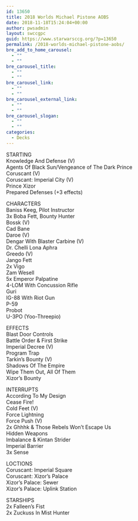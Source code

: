 ```yaml
---
id: 13650
title: 2018 Worlds Michael Pistone AOBS
date: 2018-11-18T15:24:04+00:00
author: pwsadmin
layout: swccgpc
guid: https://www.starwarsccg.org/?p=13650
permalink: /2018-worlds-michael-pistone-aobs/
bre_add_to_home_carousel:
  - ""
  - ""
bre_carousel_title:
  - ""
  - ""
bre_carousel_link:
  - ""
  - ""
bre_carousel_external_link:
  - ""
  - ""
bre_carousel_slogan:
  - ""
  - ""
categories:
  - Decks
---
```

STARTING  
Knowledge And Defense (V)  
Agents Of Black Sun/Vengeance of The Dark Prince  
Coruscant (V)  
Coruscant: Imperial City (V)  
Prince Xizor  
Prepared Defenses (+3 effects)

CHARACTERS  
Baniss Keeg, Pilot Instructor  
3x Boba Fett, Bounty Hunter  
Bossk (V)  
Cad Bane  
Daroe (V)  
Dengar With Blaster Carbine (V)  
Dr. Chelli Lona Aphra  
Greedo (V)  
Jango Fett  
2x Vigo  
Zam Wesell  
5x Emperor Palpatine  
4-LOM With Concussion Rifle  
Guri  
IG-88 With Riot Gun  
P-59  
Probot  
U-3PO (Yoo-Threepio)

EFFECTS  
Blast Door Controls  
Battle Order & First Strike  
Imperial Decree (V)  
Program Trap  
Tarkin&#8217;s Bounty (V)  
Shadows Of The Empire  
Wipe Them Out, All Of Them  
Xizor&#8217;s Bounty

INTERRUPTS  
According To My Design  
Cease Fire!  
Cold Feet (V)  
Force Lightning  
Force Push (V)  
2x Ghhhk & Those Rebels Won&#8217;t Escape Us  
Hidden Weapons  
Imbalance & Kintan Strider  
Imperial Barrier  
3x Sense

LOCTIONS  
Coruscant: Imperial Square  
Coruscant: Xizor&#8217;s Palace  
Xizor&#8217;s Palace: Sewer  
Xizor&#8217;s Palace: Uplink Station

STARSHIPS  
2x Falleen&#8217;s Fist  
2x Zuckuss In Mist Hunter